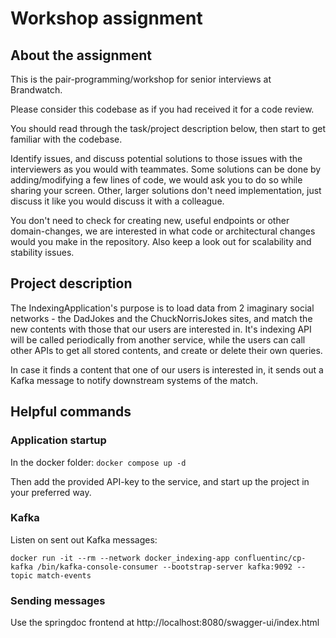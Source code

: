# Workshop assignment

## About the assignment

This is the pair-programming/workshop for senior interviews at Brandwatch.

Please consider this codebase as if you had received it for a code review.

You should read through the task/project description below, then start to get familiar with the codebase.

Identify issues, and discuss potential solutions to those issues with the interviewers as you would with teammates.
Some solutions can be done by adding/modifying a few lines of code, we would ask you to do so while sharing your screen.
Other, larger solutions don't need implementation, just discuss it like you would discuss it with a colleague.

You don't need to check for creating new, useful endpoints or other domain-changes, we are interested in what code or architectural changes would you make in the repository.
Also keep a look out for scalability and stability issues.

## Project description

The IndexingApplication's purpose is to load data from 2 imaginary social networks - the DadJokes and the ChuckNorrisJokes sites, and match the new contents with those that our users are interested in.
It's indexing API will be called periodically from another service, while the users can call other APIs to get all stored contents, and create or delete their own queries.

In case it finds a content that one of our users is interested in, it sends out a Kafka message to notify downstream systems of the match.

## Helpful commands

### Application startup

In the docker folder:
`docker compose up -d`

Then add the provided API-key to the service, and start up the project in your preferred way.

### Kafka

Listen on sent out Kafka messages:

`docker run -it --rm --network docker_indexing-app confluentinc/cp-kafka /bin/kafka-console-consumer --bootstrap-server kafka:9092 --topic match-events`

### Sending messages

Use the springdoc frontend at http://localhost:8080/swagger-ui/index.html
